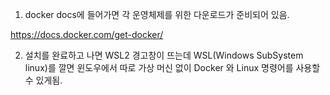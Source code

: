 1. docker docs에 들어가면 각 운영체제를 위한 다운로드가 준비되어 있음.

https://docs.docker.com/get-docker/

2. 설치를 완료하고 나면 WSL2 경고창이 뜨는데 WSL(Windows SubSystem linux)를 깔면 윈도우에서 따로 가상 머신 없이 Docker 와 Linux 명령어를 사용할 수 있게됨.
